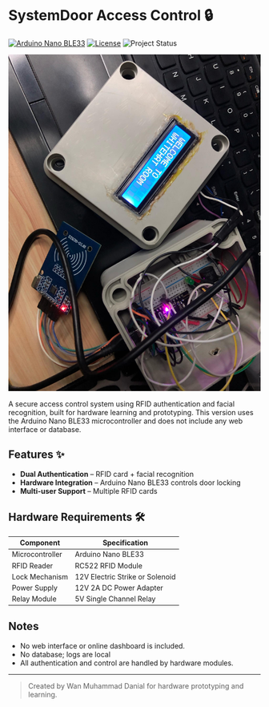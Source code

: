 # SystemDoor Access Control 🔒

[![Arduino Nano BLE33](https://img.shields.io/badge/Arduino-Nano_BLE33-blue)](https://www.arduino.cc/en/Guide/NANO33BLE)
[![License](https://img.shields.io/badge/License-MIT-green)](https://opensource.org/licenses/MIT)
![Project Status](https://img.shields.io/badge/status-active-brightgreen)

![SystemDoor Demo](https://github.com/danial-blackhat/systemdoor-access/blob/main/picture_1.jpg)

A secure access control system using RFID authentication and facial recognition, built for hardware learning and prototyping. This version uses the Arduino Nano BLE33 microcontroller and does not include any web interface or database.

## Features ✨

- **Dual Authentication** – RFID card + facial recognition
- **Hardware Integration** – Arduino Nano BLE33 controls door locking
- **Multi-user Support** – Multiple RFID cards

## Hardware Requirements 🛠️

| Component              | Specification                     |
|------------------------|-----------------------------------|
| Microcontroller        | Arduino Nano BLE33                |
| RFID Reader            | RC522 RFID Module                 |
| Lock Mechanism         | 12V Electric Strike or Solenoid   |
| Power Supply           | 12V 2A DC Power Adapter           |
| Relay Module           | 5V Single Channel Relay           |


## Notes

- No web interface or online dashboard is included.
- No database; logs are local 
- All authentication and control are handled by hardware modules.

---

> Created by Wan Muhammad Danial for hardware prototyping and learning.
